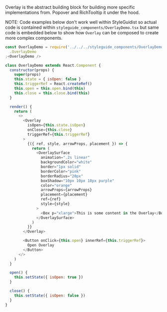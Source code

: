 Overlay is the abstract building block for building more specific implementations from. Popover and RichTooltip it under the hood.

NOTE: Code examples below don't work well within StyleGuidist so actual code is contained within `styleguide_components/OverlayDemo.tsx` but same code is embedded below to show how `Overlay` can be composed to create more complex components.

```js noeditor
const OverlayDemo = require('../../../styleguide_components/OverlayDemo')
  .OverlayDemo
;<OverlayDemo />
```

```js static
class OverlayDemo extends React.Component {
  constructor(props) {
    super(props)
    this.state = { isOpen: false }
    this.triggerRef = React.createRef()
    this.open = this.open.bind(this)
    this.close = this.close.bind(this)
  }

  render() {
    return (
      <>
        <Overlay
          isOpen={this.state.isOpen}
          onClose={this.close}
          triggerRef={this.triggerRef}
        >
          {({ ref, style, arrowProps, placement }) => {
            return (
              <OverlaySurface
                animation=".2s linear"
                backgroundColor="white"
                border="1px solid"
                borderColor="pink"
                borderRadius="20px"
                boxShadow="10px 10px 10px purple"
                color="orange"
                arrowProps={arrowProps}
                placement={placement}
                ref={ref}
                style={style}
              >
                <Box p="xlarge">This is some content in the Overlay</Box>
              </OverlaySurface>
            )
          }}
        </Overlay>

        <Button onClick={this.open} innerRef={this.triggerRef}>
          Open Overlay
        </Button>
      </>
    )
  }

  open() {
    this.setState({ isOpen: true })
  }

  close() {
    this.setState({ isOpen: false })
  }
}
```
